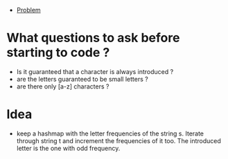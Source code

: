 - [Problem](https://leetcode.com/problems/find-the-difference/)

# What questions to ask before starting to code ?
- Is it guaranteed that a character is always introduced ?
- are the letters guaranteed to be small letters ?
- are there only [a-z] characters ?

# Idea
- keep a hashmap with the letter frequencies of the string s. Iterate through string t and increment the frequencies of it too. The introduced letter is the one with odd frequency.

